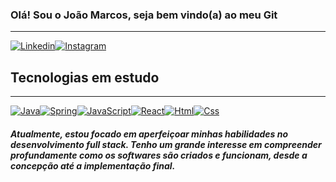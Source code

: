 
### Olá! Sou o João Marcos, seja bem vindo(a) ao meu Git
***
[![Linkedin](https://img.shields.io/badge/LinkedIn-0077B5?style=for-the-badge&logo=linkedin&logoColor=white)](https://www.linkedin.com/in/jmmarmontelo/)[![Instagram](https://img.shields.io/badge/Instagram-E4405F?style=for-the-badge&logo=instagram&logoColor=white)](https://www.instagram.com/jmmarmontelo/)

## Tecnologias em estudo
***
[![Java](https://img.shields.io/badge/Java-ED8B00?style=for-the-badge&logo=openjdk&logoColor=white)](https://docs.oracle.com/en/java/)[![Spring](https://img.shields.io/badge/Spring-6DB33F?style=for-the-badge&logo=spring&logoColor=white)](https://docs.spring.io/spring-framework/reference/index.html)[![JavaScript](https://img.shields.io/badge/JavaScript-F7DF1E?style=for-the-badge&logo=javascript&logoColor=black)](https://devdocs.io/javascript/)[![React](https://img.shields.io/badge/React-20232A?style=for-the-badge&logo=react&logoColor=61DAFB)](https://react.dev)[![Html](https://img.shields.io/badge/HTML5-E34F26?style=for-the-badge&logo=html5&logoColor=white)](https://html.com/document/)[![Css](https://img.shields.io/badge/CSS3-1572B6?style=for-the-badge&logo=css3&logoColor=white)](https://developer.mozilla.org/en-US/docs/Web/CSS)

##### Atualmente, estou focado em aperfeiçoar minhas habilidades no desenvolvimento full stack. Tenho um grande interesse em compreender profundamente como os softwares são criados e funcionam, desde a concepção até a implementação final.
